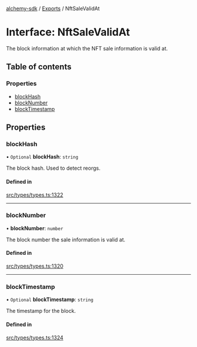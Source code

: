 [alchemy-sdk](../README.md) / [Exports](../modules.md) / NftSaleValidAt

# Interface: NftSaleValidAt

The block information at which the NFT sale information is valid at.

## Table of contents

### Properties

- [blockHash](NftSaleValidAt.md#blockhash)
- [blockNumber](NftSaleValidAt.md#blocknumber)
- [blockTimestamp](NftSaleValidAt.md#blocktimestamp)

## Properties

### blockHash

• `Optional` **blockHash**: `string`

The block hash. Used to detect reorgs.

#### Defined in

[src/types/types.ts:1322](https://github.com/alchemyplatform/alchemy-sdk-js/blob/c7197b9/src/types/types.ts#L1322)

___

### blockNumber

• **blockNumber**: `number`

The block number the sale information is valid at.

#### Defined in

[src/types/types.ts:1320](https://github.com/alchemyplatform/alchemy-sdk-js/blob/c7197b9/src/types/types.ts#L1320)

___

### blockTimestamp

• `Optional` **blockTimestamp**: `string`

The timestamp for the block.

#### Defined in

[src/types/types.ts:1324](https://github.com/alchemyplatform/alchemy-sdk-js/blob/c7197b9/src/types/types.ts#L1324)
